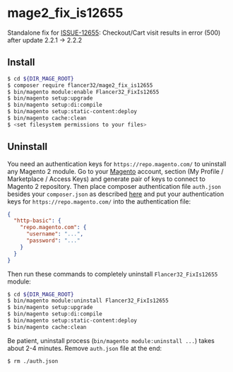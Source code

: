 # mage2_fix_is12655

Standalone fix for [ISSUE-12655](https://github.com/magento/magento2/issues/12655): Checkout/Cart visit results in error (500) after update 2.2.1 -> 2.2.2


## Install


```bash
$ cd ${DIR_MAGE_ROOT}
$ composer require flancer32/mage2_fix_is12655
$ bin/magento module:enable Flancer32_FixIs12655
$ bin/magento setup:upgrade
$ bin/magento setup:di:compile
$ bin/magento setup:static-content:deploy
$ bin/magento cache:clean
$ <set filesystem permissions to your files>
```

## Uninstall

You need an authentication keys for `https://repo.magento.com/` to uninstall any Magento 2 module. Go to your [Magento](https://marketplace.magento.com/customer/accessKeys/) account, section (My Profile / Marketplace / Access Keys) and generate pair of keys to connect to Magento 2 repository. Then place composer authentication file `auth.json` besides your `composer.json` as described [here](https://getcomposer.org/doc/articles/http-basic-authentication.md) and put your authentication keys for `https://repo.magento.com/` into the authentication file:
```json
{
  "http-basic": {
    "repo.magento.com": {
      "username": "...",
      "password": "..."
    }
  }
}
```

Then run these commands to completely uninstall `Flancer32_FixIs12655` module: 
```bash
$ cd ${DIR_MAGE_ROOT}   
$ bin/magento module:uninstall Flancer32_FixIs12655
$ bin/magento setup:upgrade
$ bin/magento setup:di:compile
$ bin/magento setup:static-content:deploy
$ bin/magento cache:clean
```

Be patient, uninstall process (`bin/magento module:uninstall ...`) takes about 2-4 minutes. Remove `auth.json` file at the end:

 ```bash
$ rm ./auth.json
```